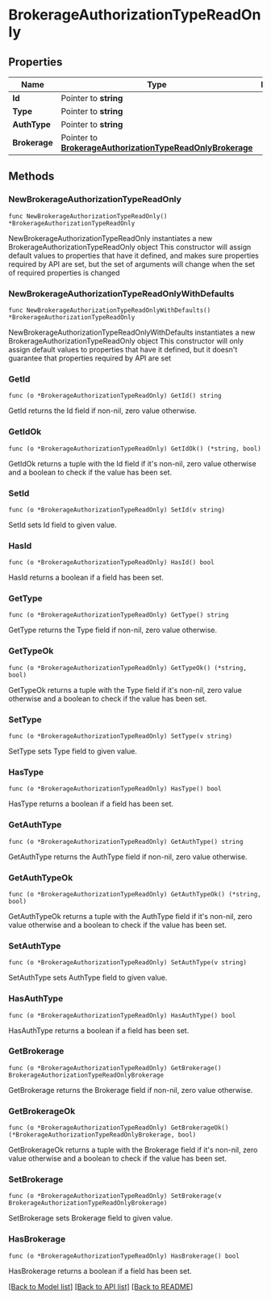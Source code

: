 # BrokerageAuthorizationTypeReadOnly

## Properties

Name | Type | Description | Notes
------------ | ------------- | ------------- | -------------
**Id** | Pointer to **string** |  | [optional] 
**Type** | Pointer to **string** |  | [optional] 
**AuthType** | Pointer to **string** |  | [optional] 
**Brokerage** | Pointer to [**BrokerageAuthorizationTypeReadOnlyBrokerage**](BrokerageAuthorizationTypeReadOnlyBrokerage.md) |  | [optional] 

## Methods

### NewBrokerageAuthorizationTypeReadOnly

`func NewBrokerageAuthorizationTypeReadOnly() *BrokerageAuthorizationTypeReadOnly`

NewBrokerageAuthorizationTypeReadOnly instantiates a new BrokerageAuthorizationTypeReadOnly object
This constructor will assign default values to properties that have it defined,
and makes sure properties required by API are set, but the set of arguments
will change when the set of required properties is changed

### NewBrokerageAuthorizationTypeReadOnlyWithDefaults

`func NewBrokerageAuthorizationTypeReadOnlyWithDefaults() *BrokerageAuthorizationTypeReadOnly`

NewBrokerageAuthorizationTypeReadOnlyWithDefaults instantiates a new BrokerageAuthorizationTypeReadOnly object
This constructor will only assign default values to properties that have it defined,
but it doesn't guarantee that properties required by API are set

### GetId

`func (o *BrokerageAuthorizationTypeReadOnly) GetId() string`

GetId returns the Id field if non-nil, zero value otherwise.

### GetIdOk

`func (o *BrokerageAuthorizationTypeReadOnly) GetIdOk() (*string, bool)`

GetIdOk returns a tuple with the Id field if it's non-nil, zero value otherwise
and a boolean to check if the value has been set.

### SetId

`func (o *BrokerageAuthorizationTypeReadOnly) SetId(v string)`

SetId sets Id field to given value.

### HasId

`func (o *BrokerageAuthorizationTypeReadOnly) HasId() bool`

HasId returns a boolean if a field has been set.

### GetType

`func (o *BrokerageAuthorizationTypeReadOnly) GetType() string`

GetType returns the Type field if non-nil, zero value otherwise.

### GetTypeOk

`func (o *BrokerageAuthorizationTypeReadOnly) GetTypeOk() (*string, bool)`

GetTypeOk returns a tuple with the Type field if it's non-nil, zero value otherwise
and a boolean to check if the value has been set.

### SetType

`func (o *BrokerageAuthorizationTypeReadOnly) SetType(v string)`

SetType sets Type field to given value.

### HasType

`func (o *BrokerageAuthorizationTypeReadOnly) HasType() bool`

HasType returns a boolean if a field has been set.

### GetAuthType

`func (o *BrokerageAuthorizationTypeReadOnly) GetAuthType() string`

GetAuthType returns the AuthType field if non-nil, zero value otherwise.

### GetAuthTypeOk

`func (o *BrokerageAuthorizationTypeReadOnly) GetAuthTypeOk() (*string, bool)`

GetAuthTypeOk returns a tuple with the AuthType field if it's non-nil, zero value otherwise
and a boolean to check if the value has been set.

### SetAuthType

`func (o *BrokerageAuthorizationTypeReadOnly) SetAuthType(v string)`

SetAuthType sets AuthType field to given value.

### HasAuthType

`func (o *BrokerageAuthorizationTypeReadOnly) HasAuthType() bool`

HasAuthType returns a boolean if a field has been set.

### GetBrokerage

`func (o *BrokerageAuthorizationTypeReadOnly) GetBrokerage() BrokerageAuthorizationTypeReadOnlyBrokerage`

GetBrokerage returns the Brokerage field if non-nil, zero value otherwise.

### GetBrokerageOk

`func (o *BrokerageAuthorizationTypeReadOnly) GetBrokerageOk() (*BrokerageAuthorizationTypeReadOnlyBrokerage, bool)`

GetBrokerageOk returns a tuple with the Brokerage field if it's non-nil, zero value otherwise
and a boolean to check if the value has been set.

### SetBrokerage

`func (o *BrokerageAuthorizationTypeReadOnly) SetBrokerage(v BrokerageAuthorizationTypeReadOnlyBrokerage)`

SetBrokerage sets Brokerage field to given value.

### HasBrokerage

`func (o *BrokerageAuthorizationTypeReadOnly) HasBrokerage() bool`

HasBrokerage returns a boolean if a field has been set.


[[Back to Model list]](../README.md#documentation-for-models) [[Back to API list]](../README.md#documentation-for-api-endpoints) [[Back to README]](../README.md)


